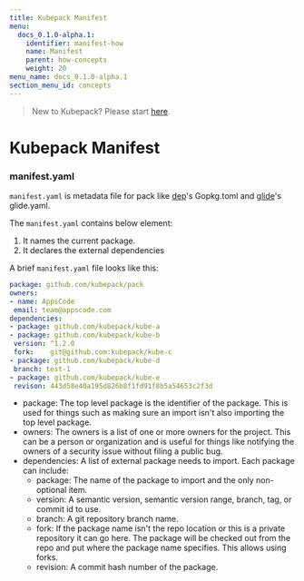```yaml
---
title: Kubepack Manifest
menu:
  docs_0.1.0-alpha.1:
    identifier: manifest-how
    name: Manifest
    parent: how-concepts
    weight: 20
menu_name: docs_0.1.0-alpha.1
section_menu_id: concepts
---
```


> New to Kubepack? Please start [here](/docs/0.1.0-alpha.1/concepts/README).

# Kubepack Manifest

### manifest.yaml

`manifest.yaml` is metadata file for pack like [dep](https://github.com/golang/dep)'s Gopkg.toml and [glide](https://github.com/Masterminds/glide)'s glide.yaml.

 The `manifest.yaml` contains below element:

 1. It names the current package.
 2. It declares the external dependencies

 A brief `manifest.yaml` file looks like this:

 ```yaml
package: github.com/kubepack/pack
owners:
- name: AppsCode
  email: team@appscode.com
dependencies:
- package: github.com/kubepack/kube-a
- package: github.com/kubepack/kube-b
  version: ^1.2.0
  fork:    git@github.com:kubepack/kube-c
- package: github.com/kubepack/kube-d
  branch: test-1
- package: github.com/kubepack/kube-e
  revison: 443d58e40a195d826b8f1fd91f8b5a54653c2f3d
```

  - package: The top level package is the identifier of the package.
  This is used for things such as making sure an import isn't also importing the top level package.
  - owners: The owners is a list of one or more owners for the project. This can be a person or organization and is useful for things like notifying the owners of a security issue without filing a public bug.
  - dependencies: A list of external package needs to import. Each package can include:
    - package: The name of the package to import and the only non-optional item.
    - version: A semantic version, semantic version range, branch, tag, or commit id to use.
    - branch: A git repository branch name.
    - fork: If the package name isn't the repo location or this is a private repository it can go here. The package will be checked out from the repo and put where the package name specifies. This allows using forks.
    - revision: A commit hash number of the package.
